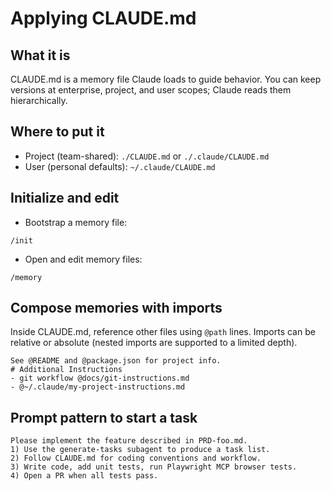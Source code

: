 # Applying CLAUDE.md

## What it is
CLAUDE.md is a memory file Claude loads to guide behavior. You can keep versions at enterprise, project, and user scopes; Claude reads them hierarchically.

## Where to put it
- Project (team-shared): `./CLAUDE.md` or `./.claude/CLAUDE.md`
- User (personal defaults): `~/.claude/CLAUDE.md`

## Initialize and edit
- Bootstrap a memory file:
```
/init
```
- Open and edit memory files:
```
/memory
```

## Compose memories with imports
Inside CLAUDE.md, reference other files using `@path` lines. Imports can be relative or absolute (nested imports are supported to a limited depth).
```
See @README and @package.json for project info.
# Additional Instructions
- git workflow @docs/git-instructions.md
- @~/.claude/my-project-instructions.md
```

## Prompt pattern to start a task
```
Please implement the feature described in PRD-foo.md.
1) Use the generate-tasks subagent to produce a task list.
2) Follow CLAUDE.md for coding conventions and workflow.
3) Write code, add unit tests, run Playwright MCP browser tests.
4) Open a PR when all tests pass.
```
